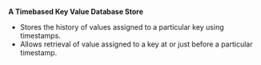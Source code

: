 <b>A Timebased Key Value Database Store</b>

- Stores the history of values assigned to a particular key using timestamps. </br>
- Allows retrieval of value assigned to a key at or just before a particular timestamp. </br>
